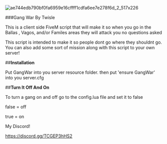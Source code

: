 ![ae744edb790bf0fa6959e16cffff1cdfa6ee7e278f6d_2_517x226](https://user-images.githubusercontent.com/102629991/165434468-84c27c95-b9d2-4828-aeb3-f9493bd684ff.png)


###Gang War By Twisle


This is a client side FiveM script that will make it so when you go in the Ballas , Vagos, and/or Familes areas they will attack you no questions asked

This script is intended to make it so people dont go where they shouldnt go. You can also add some sort of mission along with this script to your own server!

##**Installation**

Put GangWar into you server resource folder.
then put 'ensure GangWar' into you server.cfg 


##**Turn It Off And On**

To turn a gang on and off go to the config.lua file and set it to false

false = off

true = on

My Discord! 

https://discord.gg/TCGEP3hHS2
